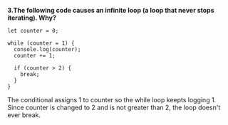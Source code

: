 **3.The following code causes an infinite loop (a loop that never stops iterating). Why?**

```
let counter = 0;

while (counter = 1) {
  console.log(counter);
  counter += 1;

  if (counter > 2) {
    break;
  }
}
```

The conditional assigns 1 to counter so the while loop keepts logging 1. Since counter is changed to 2 and is not greater than 2, the loop doesn't ever break.
